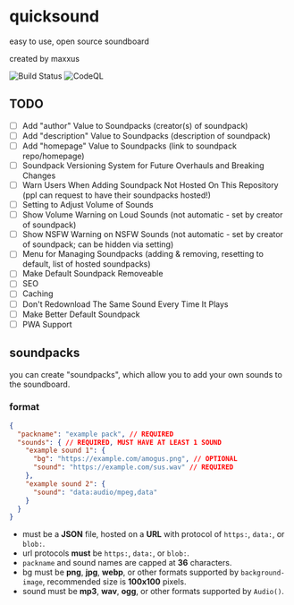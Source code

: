# quicksound
easy to use, open source soundboard

created by maxxus

![Build Status](https://github.com/MaxxusX/quicksound/actions/workflows/static.yml/badge.svg)
![CodeQL](https://github.com/MaxxusX/quicksound/actions/workflows/codeql.yml/badge.svg)

## TODO
- [ ] Add "author" Value to Soundpacks (creator(s) of soundpack)
- [ ] Add "description" Value to Soundpacks (description of soundpack)
- [ ] Add "homepage" Value to Soundpacks (link to soundpack repo/homepage)
- [ ] Soundpack Versioning System for Future Overhauls and Breaking Changes
- [ ] Warn Users When Adding Soundpack Not Hosted On This Repository (ppl can request to have their soundpacks hosted!)
- [ ] Setting to Adjust Volume of Sounds
- [ ] Show Volume Warning on Loud Sounds (not automatic - set by creator of soundpack)
- [ ] Show NSFW Warning on NSFW Sounds (not automatic - set by creator of soundpack; can be hidden via setting)
- [ ] Menu for Managing Soundpacks (adding & removing, resetting to default, list of hosted soundpacks)
- [ ] Make Default Soundpack Removeable
- [ ] SEO
- [ ] Caching
- [ ] Don't Redownload The Same Sound Every Time It Plays
- [ ] Make Better Default Soundpack
- [ ] PWA Support

## soundpacks
you can create "soundpacks", which allow you to add your own sounds to the soundboard.

### format
```json
{
  "packname": "example pack", // REQUIRED
  "sounds": { // REQUIRED, MUST HAVE AT LEAST 1 SOUND
    "example sound 1": {
      "bg": "https://example.com/amogus.png", // OPTIONAL
      "sound": "https://example.com/sus.wav" // REQUIRED
    },
    "example sound 2": {
      "sound": "data:audio/mpeg,data"
    }
  }
}
```
* must be a **JSON** file, hosted on a **URL** with protocol of `https:`, `data:`, or `blob:`.
* url protocols **must** be `https:`, `data:`, or `blob:`.
* `packname` and sound names are capped at **36** characters.
* bg must be **png**, **jpg**, **webp**, or other formats supported by `background-image`, recommended size is **100x100** pixels.
* sound must be **mp3**, **wav**, **ogg**, or other formats supported by `Audio()`.
